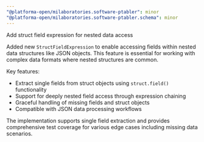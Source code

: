```yaml
---
"@platforma-open/milaboratories.software-ptabler": minor
"@platforma-open/milaboratories.software-ptabler.schema": minor
---
```


Add struct field expression for nested data access

Added new `StructFieldExpression` to enable accessing fields within nested data structures like JSON objects. This feature is essential for working with complex data formats where nested structures are common.

Key features:
- Extract single fields from struct objects using `struct.field()` functionality
- Support for deeply nested field access through expression chaining
- Graceful handling of missing fields and struct objects
- Compatible with JSON data processing workflows

The implementation supports single field extraction and provides comprehensive test coverage for various edge cases including missing data scenarios.
